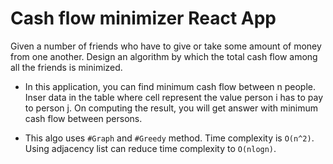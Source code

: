 # Cash flow minimizer React App

Given a number of friends who have to give or take some amount of money from one another. Design an algorithm by which the total cash flow among all the friends is minimized.

* In this application, you can find minimum cash flow between n people. Inser data in the table where cell represent the value person i has to pay to person j. On computing the result, you will get answer with minimum cash flow between persons.

* This algo uses `#Graph` and `#Greedy` method. Time complexity is `O(n^2)`. Using adjacency list can reduce time complexity to `O(nlogn)`. 